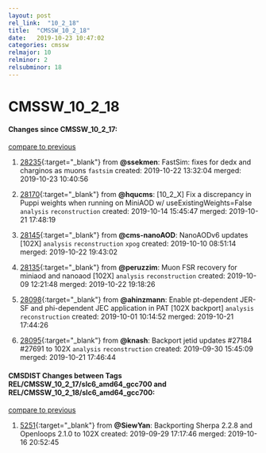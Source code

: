 ```yaml
---
layout: post
rel_link:  "10_2_18"
title:  "CMSSW_10_2_18"
date:   2019-10-23 10:47:02
categories: cmssw
relmajor: 10
relminor: 2
relsubminor: 18
---
```


# CMSSW_10_2_18
#### Changes since CMSSW_10_2_17:
[compare to previous](https://github.com/cms-sw/cmssw/compare/CMSSW_10_2_17...CMSSW_10_2_18)



1. [28235](http://github.com/cms-sw/cmssw/pull/28235){:target="_blank"}  from **@ssekmen**: FastSim: fixes for dedx and charginos as muons `fastsim`  created: 2019-10-22 13:32:04 merged: 2019-10-23 10:40:56



2. [28170](http://github.com/cms-sw/cmssw/pull/28170){:target="_blank"}  from **@hqucms**: [10_2_X] Fix a discrepancy in Puppi weights when running on MiniAOD w/ useExistingWeights=False `analysis`  `reconstruction`  created: 2019-10-14 15:45:47 merged: 2019-10-21 17:48:19



3. [28145](http://github.com/cms-sw/cmssw/pull/28145){:target="_blank"}  from **@cms-nanoAOD**: NanoAODv6 updates [102X] `analysis`  `reconstruction`  `xpog`  created: 2019-10-10 08:51:14 merged: 2019-10-22 19:43:02



4. [28135](http://github.com/cms-sw/cmssw/pull/28135){:target="_blank"}  from **@peruzzim**: Muon FSR recovery for miniaod and nanoaod [102X] `analysis`  `reconstruction`  created: 2019-10-09 12:21:48 merged: 2019-10-22 19:18:26



5. [28098](http://github.com/cms-sw/cmssw/pull/28098){:target="_blank"}  from **@ahinzmann**: Enable pt-dependent JER-SF and phi-dependent JEC application in PAT [102X backport] `analysis`  `reconstruction`  created: 2019-10-01 10:14:52 merged: 2019-10-21 17:44:26



6. [28095](http://github.com/cms-sw/cmssw/pull/28095){:target="_blank"}  from **@knash**: Backport jetid updates #27184 #27691 to 102X `analysis`  `reconstruction`  created: 2019-09-30 15:45:09 merged: 2019-10-21 17:46:44



#### CMSDIST Changes between Tags REL/CMSSW_10_2_17/slc6_amd64_gcc700 and REL/CMSSW_10_2_18/slc6_amd64_gcc700:
[compare to previous](https://github.com/cms-sw/cmsdist/compare/REL/CMSSW_10_2_17/slc6_amd64_gcc700...REL/CMSSW_10_2_18/slc6_amd64_gcc700)



1. [5251](http://github.com/cms-sw/cmsdist/pull/5251){:target="_blank"}  from **@SiewYan**: Backporting Sherpa 2.2.8 and Openloops 2.1.0 to 102X created: 2019-09-29 17:17:46 merged: 2019-10-16 20:52:45
